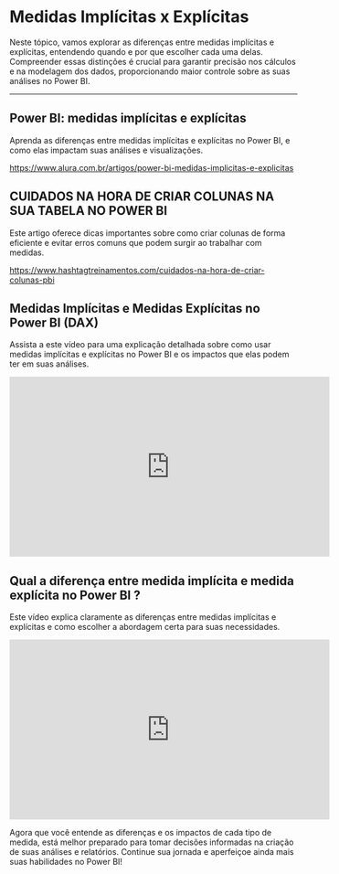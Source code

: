 # Medidas Implícitas x Explícitas

Neste tópico, vamos explorar as diferenças entre medidas implícitas e explícitas, entendendo quando e por que escolher cada uma delas. Compreender essas distinções é crucial para garantir precisão nos cálculos e na modelagem dos dados, proporcionando maior controle sobre as suas análises no Power BI.

---

## Power BI: medidas implícitas e explícitas

Aprenda as diferenças entre medidas implícitas e explícitas no Power BI, e como elas impactam suas análises e visualizações. 

https://www.alura.com.br/artigos/power-bi-medidas-implicitas-e-explicitas
 
## CUIDADOS NA HORA DE CRIAR COLUNAS NA SUA TABELA NO POWER BI

Este artigo oferece dicas importantes sobre como criar colunas de forma eficiente e evitar erros comuns que podem surgir ao trabalhar com medidas. 

https://www.hashtagtreinamentos.com/cuidados-na-hora-de-criar-colunas-pbi

## Medidas Implícitas e Medidas Explícitas no Power BI (DAX)

Assista a este vídeo para uma explicação detalhada sobre como usar medidas implícitas e explícitas no Power BI e os impactos que elas podem ter em suas análises. 

<iframe width="560" height="315" src="https://www.youtube.com/embed/A2YhAsx2MLE?si=MFvYsbA8gV7pI3lK" title="YouTube video player" frameborder="0" allow="accelerometer; autoplay; clipboard-write; encrypted-media; gyroscope; picture-in-picture; web-share" referrerpolicy="strict-origin-when-cross-origin" allowfullscreen></iframe>
 
## Qual a diferença entre medida implícita e medida explícita no Power BI ?

Este vídeo explica claramente as diferenças entre medidas implícitas e explícitas e como escolher a abordagem certa para suas necessidades.

<iframe width="560" height="315" src="https://www.youtube.com/embed/AiW4TqjHFI8?si=11tFxEN6ux8mez9Y" title="YouTube video player" frameborder="0" allow="accelerometer; autoplay; clipboard-write; encrypted-media; gyroscope; picture-in-picture; web-share" referrerpolicy="strict-origin-when-cross-origin" allowfullscreen></iframe>

Agora que você entende as diferenças e os impactos de cada tipo de medida, está melhor preparado para tomar decisões informadas na criação de suas análises e relatórios. Continue sua jornada e aperfeiçoe ainda mais suas habilidades no Power BI!